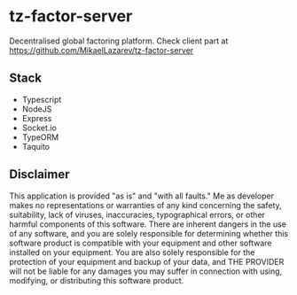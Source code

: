 # tz-factor-server
Decentralised global factoring platform. Check client part at https://github.com/MikaelLazarev/tz-factor-server

## Stack

* Typescript
* NodeJS
* Express
* Socket.io
* TypeORM
* Taquito


## Disclaimer
This application is provided "as is" and "with all faults." Me as developer makes no representations or warranties of any kind concerning the safety, suitability, lack of viruses, inaccuracies, typographical errors, or other harmful components of this software. There are inherent dangers in the use of any software, and you are solely responsible for determining whether this software product is compatible with your equipment and other software installed on your equipment. You are also solely responsible for the protection of your equipment and backup of your data, and THE PROVIDER will not be liable for any damages you may suffer in connection with using, modifying, or distributing this software product.
